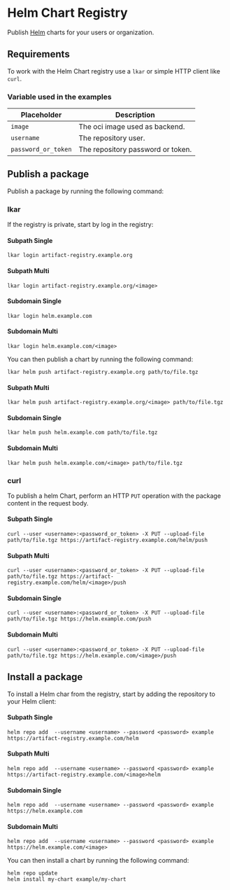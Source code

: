 # Helm Chart Registry

Publish [Helm](https://helm.sh/) charts for your users or organization.

## Requirements

To work with the Helm Chart registry use a `lkar` or simple HTTP client like `curl`.

### Variable used in the examples

| Placeholder         | Description                       |
|---------------------|-----------------------------------|
| `image`             | The oci image used as backend.    |
| `username`          | The repository user.              |
| `password_or_token` | The repository password or token. |


## Publish a package

Publish a package by running the following command:

### lkar

If the registry is private, start by log in the registry:

#### Subpath Single

```
lkar login artifact-registry.example.org
```

#### Subpath Multi

```
lkar login artifact-registry.example.org/<image>
```

#### Subdomain Single

```
lkar login helm.example.com
```

#### Subdomain Multi

```
lkar login helm.example.com/<image>
```

You can then publish a chart by running the following command:

```
lkar helm push artifact-registry.example.org path/to/file.tgz
```

#### Subpath Multi

```
lkar helm push artifact-registry.example.org/<image> path/to/file.tgz
```

#### Subdomain Single

```
lkar helm push helm.example.com path/to/file.tgz
```

#### Subdomain Multi

```
lkar helm push helm.example.com/<image> path/to/file.tgz
```

### curl

To publish a helm Chart, perform an HTTP `PUT` operation with the package content in the request body.

#### Subpath Single

```shell
curl --user <username>:<password_or_token> -X PUT --upload-file path/to/file.tgz https://artifact-registry.example.com/helm/push
```

#### Subpath Multi

```shell
curl --user <username>:<password_or_token> -X PUT --upload-file path/to/file.tgz https://artifact-registry.example.com/helm/<image>/push
```

#### Subdomain Single

```shell
curl --user <username>:<password_or_token> -X PUT --upload-file path/to/file.tgz https://helm.example.com/push
```

#### Subdomain Multi

```shell
curl --user <username>:<password_or_token> -X PUT --upload-file path/to/file.tgz https://helm.example.com/<image>/push
```

## Install a package

To install a Helm char from the registry, start by adding the repository to your Helm client:

#### Subpath Single

```shell
helm repo add  --username <username> --password <password> example https://artifact-registry.example.com/helm
```

#### Subpath Multi

```shell
helm repo add  --username <username> --password <password> example https://artifact-registry.example.com/<image>helm
```

#### Subdomain Single

```shell
helm repo add  --username <username> --password <password> example https://helm.example.com
```

#### Subdomain Multi

```shell
helm repo add  --username <username> --password <password> example https://helm.example.com/<image>
```

You can then install a chart by running the following command:

```shell
helm repo update
helm install my-chart example/my-chart
```
